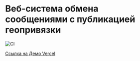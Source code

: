 # Веб-система обмена сообщениями с публикацией геопривязки

![CI](https://github.com/ArtKonX/web-chat-frontend/actions/workflows/web.yml/badge.svg)

[Ссылка на Демо Vercel](https://web-chat-frontend-sable.vercel.app/)